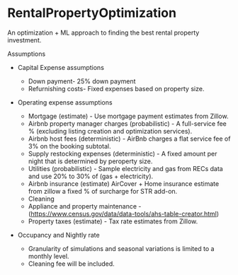 # RentalPropertyOptimization
An optimization + ML approach to finding the best rental property investment.

Assumptions
- Capital Expense assumptions
  - Down payment- 25% down payment
  - Refurnishing costs- Fixed expenses based on property size.
    
- Operating expense assumptions
  - Mortgage (estimate) - Use mortgage payment estimates from Zillow.
  - Airbnb property manager charges (probabilistic) - A full-service fee % (excluding listing creation and optimization services).
  - Airbnb host fees (deterministic) - AirBnb charges a flat service fee of 3% on the booking subtotal.
  - Supply restocking expenses (deterministic) - A fixed amount per night that is determined by peroperty size.
  - Utilities (probabilistic) - Sample electricity and gas from RECs data and use 20% to 30% of (gas + electricity).
  - Airbnb insurance (estimate) AirCover + Home insurance estimate from zillow a fixed % of surcharge for STR add-on. 
  - Cleaning 
  - Appliance and property maintenance - (https://www.census.gov/data/data-tools/ahs-table-creator.html)
  - Property taxes (estimate) - Tax rate estimates from Zillow.
    
- Occupancy and Nightly rate
  - Granularity of simulations and seasonal variations is limited to a monthly level.
  - Cleaning fee will be included.
